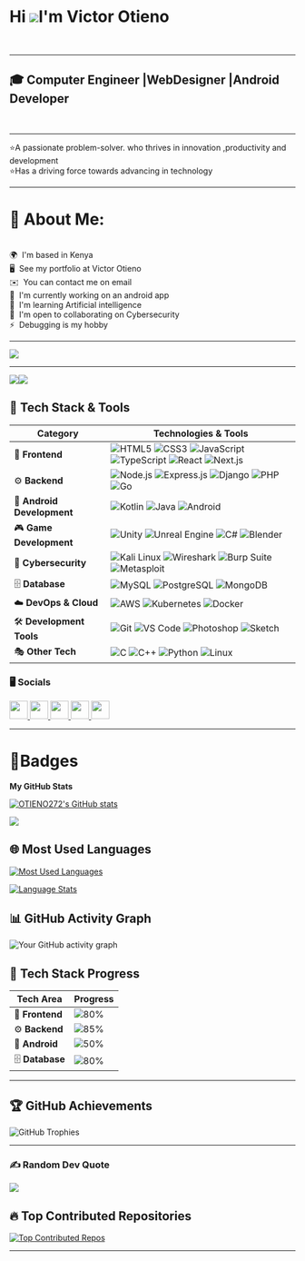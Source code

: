 Hi ![](https://user-images.githubusercontent.com/18350557/176309783-0785949b-9127-417c-8b55-ab5a4333674e.gif)I'm Victor Otieno
=====================================================================================================================================
<br>
<hr>

 🎓 Computer Engineer  |WebDesigner  |Android Developer
----------------------------------------------
<br>
<hr>

⭐️A passionate problem-solver. who thrives in innovation ,productivity and development <br>
⭐️Has a driving force towards advancing in technology<br>



<hr>

# 💫 About Me:
<br>
 🌍  I'm based in Kenya<br>
 🖥️  See my portfolio at <a heref="https://otieno272.github.io/portfolioupdate/">Victor Otieno</a><br>
 ✉️  You can contact me on email<br>
 🚀  I'm currently working on an android app
 <br>
 🧠  I'm learning Artificial intelligence<br>
 🤝  I'm open to collaborating on Cybersecurity<br>
 ⚡  Debugging is my hobby<br>
<hr>
 
<p>

  <img src="https://i.pinimg.com/originals/79/6d/b5/796db5deaf3ca9a927736d4b12cc3086.gif">
</p>



<hr>
<a href="https://www.github.com/OTIENO272" target="_blank" rel="noreferrer"><img
src="https://img.shields.io/github/followers/OTIENO272?logo=github&style=for-the-badge&color=0891b2&labelColor=1c1917" /></a><a href="https://www.x.com/OtienoVictor" target="_blank" rel="noreferrer"><img
src="https://img.shields.io/twitter/follow/OtienoVictor?logo=twitter&style=for-the-badge&color=0891b2&labelColor=1c1917"
/></a>

## 🚀 Tech Stack & Tools  

| **Category**        | **Technologies & Tools**  |
|---------------------|--------------------------|
| 🎨 **Frontend**     | ![HTML5](https://skillicons.dev/icons?i=html) ![CSS3](https://skillicons.dev/icons?i=css) ![JavaScript](https://skillicons.dev/icons?i=js) ![TypeScript](https://skillicons.dev/icons?i=ts) ![React](https://skillicons.dev/icons?i=react) ![Next.js](https://skillicons.dev/icons?i=nextjs) |
| ⚙️ **Backend**      | ![Node.js](https://skillicons.dev/icons?i=nodejs) ![Express.js](https://skillicons.dev/icons?i=express) ![Django](https://skillicons.dev/icons?i=django) ![PHP](https://skillicons.dev/icons?i=php) ![Go](https://skillicons.dev/icons?i=go) |
| 📱 **Android Development** | ![Kotlin](https://skillicons.dev/icons?i=kotlin) ![Java](https://skillicons.dev/icons?i=java) ![Android](https://skillicons.dev/icons?i=androidstudio) |
| 🎮 **Game Development** | ![Unity](https://skillicons.dev/icons?i=unity) ![Unreal Engine](https://skillicons.dev/icons?i=unreal) ![C#](https://skillicons.dev/icons?i=cs) ![Blender](https://skillicons.dev/icons?i=blender) |
| 🔐 **Cybersecurity** | ![Kali Linux](https://skillicons.dev/icons?i=kali) ![Wireshark](https://skillicons.dev/icons?i=wireshark) ![Burp Suite](https://skillicons.dev/icons?i=burpsuite) ![Metasploit](https://skillicons.dev/icons?i=metasploit) |
| 🗄️ **Database**     | ![MySQL](https://skillicons.dev/icons?i=mysql) ![PostgreSQL](https://skillicons.dev/icons?i=postgres) ![MongoDB](https://skillicons.dev/icons?i=mongodb) |
| ☁️ **DevOps & Cloud** | ![AWS](https://skillicons.dev/icons?i=aws) ![Kubernetes](https://skillicons.dev/icons?i=kubernetes) ![Docker](https://skillicons.dev/icons?i=docker) |
| 🛠️ **Development Tools** | ![Git](https://skillicons.dev/icons?i=git) ![VS Code](https://skillicons.dev/icons?i=vscode) ![Photoshop](https://skillicons.dev/icons?i=ps) ![Sketch](https://skillicons.dev/icons?i=sketch) |
| 🎭 **Other Tech**  | ![C](https://skillicons.dev/icons?i=c) ![C++](https://skillicons.dev/icons?i=cpp) ![Python](https://skillicons.dev/icons?i=python) ![Linux](https://skillicons.dev/icons?i=linux) |


### 🖥️ Socials

<p align="left"> <a href="https://www.github.com/OTIENO272" target="_blank" rel="noreferrer"> <picture> <source media="(prefers-color-scheme: dark)" srcset="https://raw.githubusercontent.com/danielcranney/readme-generator/main/public/icons/socials/github-dark.svg" /> <source media="(prefers-color-scheme: light)" srcset="https://raw.githubusercontent.com/danielcranney/readme-generator/main/public/icons/socials/github.svg" /> <img src="https://raw.githubusercontent.com/danielcranney/readme-generator/main/public/icons/socials/github.svg" width="32" height="32" /> </picture> </a> <a href="http://www.instagram.com/mr-icon254" target="_blank" rel="noreferrer"> <picture> <source media="(prefers-color-scheme: dark)" srcset="https://raw.githubusercontent.com/danielcranney/readme-generator/main/public/icons/socials/instagram-dark.svg" /> <source media="(prefers-color-scheme: light)" srcset="https://raw.githubusercontent.com/danielcranney/readme-generator/main/public/icons/socials/instagram.svg" /> <img src="https://raw.githubusercontent.com/danielcranney/readme-generator/main/public/icons/socials/instagram.svg" width="32" height="32" /> </picture> </a> <a href="https://www.linkedin.com/in/victor-otieno" target="_blank" rel="noreferrer"> <picture> <source media="(prefers-color-scheme: dark)" srcset="https://raw.githubusercontent.com/danielcranney/readme-generator/main/public/icons/socials/linkedin-dark.svg" /> <source media="(prefers-color-scheme: light)" srcset="https://raw.githubusercontent.com/danielcranney/readme-generator/main/public/icons/socials/linkedin.svg" /> <img src="https://raw.githubusercontent.com/danielcranney/readme-generator/main/public/icons/socials/linkedin.svg" width="32" height="32" /> </picture> </a> <a href="https://www.x.com/OtienoVictor" target="_blank" rel="noreferrer"> <picture> <source media="(prefers-color-scheme: dark)" srcset="https://raw.githubusercontent.com/danielcranney/readme-generator/main/public/icons/socials/twitter-dark.svg" /> <source media="(prefers-color-scheme: light)" srcset="https://raw.githubusercontent.com/danielcranney/readme-generator/main/public/icons/socials/twitter.svg" /> <img src="https://raw.githubusercontent.com/danielcranney/readme-generator/main/public/icons/socials/twitter.svg" width="32" height="32" /> </picture> </a> <a href="https://www.threads.net/@victor" target="_blank" rel="noreferrer"> <picture> <source media="(prefers-color-scheme: dark)" srcset="https://raw.githubusercontent.com/danielcranney/readme-generator/main/public/icons/socials/threads-dark.svg" /> <source media="(prefers-color-scheme: light)" srcset="https://raw.githubusercontent.com/danielcranney/readme-generator/main/public/icons/socials/threads.svg" /> <img src="https://raw.githubusercontent.com/danielcranney/readme-generator/main/public/icons/socials/threads.svg" width="32" height="32" /> </picture> </a></p>

<hr>
<h1> 🚀Badges</h1>

<b>My GitHub Stats</b>

<a href="http://www.github.com/OTIENO272"><img src="https://github-readme-stats.vercel.app/api?username=OTIENO272&show_icons=true&hide=&count_private=true&title_color=0891b2&text_color=ffffff&icon_color=0891b2&bg_color=1c1917&hide_border=true&show_icons=true" alt="OTIENO272's GitHub stats" /></a>

<a href="http://www.github.com/OTIENO272"><img src="https://github-readme-streak-stats.herokuapp.com/?user=OTIENO272&stroke=ffffff&background=1c1917&ring=0891b2&fire=0891b2&currStreakNum=ffffff&currStreakLabel=0891b2&sideNums=ffffff&sideLabels=ffffff&dates=ffffff&hide_border=true" /></a>

## 🌐 Most Used Languages

[![Most Used Languages](https://github-profile-summary-cards.vercel.app/api/cards/repos-per-language?username=OTIENO272&theme=github_dark)](https://github.com/YOUR_GITHUB_USERNAME)

[![Language Stats](https://github-profile-summary-cards.vercel.app/api/cards/most-commit-language?username=OTIENO272&theme=github_dark)](https://github.com/YOUR_GITHUB_USERNAME)




## 📊 GitHub Activity Graph  

![Your GitHub activity graph](https://github-readme-activity-graph.vercel.app/graph?username=OTIENO272&theme=github-compact&hide_border=true&area=true&bg_color=0d1117&color=58a6ff&line=58a6ff&point=f85149)



## 🚀 Tech Stack Progress

<div align="center">

| Tech Area  | Progress |
|------------|----------|
| 🎨 **Frontend** | ![80%](https://img.shields.io/badge/-80%25-blue) |
| ⚙️ **Backend** | ![85%](https://img.shields.io/badge/-85%25-red) |
| 📱 **Android** | ![50%](https://img.shields.io/badge/-50%25-green) |
| 🗄️ **Database** | ![80%](https://img.shields.io/badge/-80%25-yellow) |

</div>


---



## 🏆 GitHub Achievements

![GitHub Trophies](https://github-profile-trophy.vercel.app/?username=OTIENO272&theme=onedark&no-frame=true&no-bg=true&margin-w=8)

<hr>

### ✍️ Random Dev Quote
![](https://quotes-github-readme.vercel.app/api?type=horizontal&theme=radical)


## 🔥 Top Contributed Repositories

[![Top Contributed Repos](https://github-contributor-stats.vercel.app/api?username=OTIENO272&limit=5&theme=dark&combine_all_yearly_contributions=true)](https://github.com/YOUR_GITHUB_USERNAME)

<hr>





